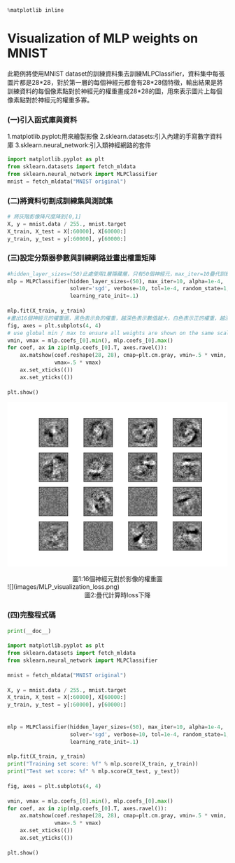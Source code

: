 

```python
%matplotlib inline
```


# Visualization of MLP weights on MNIST


此範例將使用MNIST dataset的訓練資料集去訓練MLPClassifier，資料集中每張圖片都是28\*28，對於第一層的每個神經元都會有28\*28個特徵，輸出結果是將訓練資料的每個像素點對於神經元的權重畫成28*28的圖，用來表示圖片上每個像素點對於神經元的權重多寡。
### (一)引入函式庫與資料
1.matplotlib.pyplot:用來繪製影像
2.sklearn.datasets:引入內建的手寫數字資料庫
3.sklearn.neural_network:引入類神經網路的套件
```python
import matplotlib.pyplot as plt 
from sklearn.datasets import fetch_mldata
from sklearn.neural_network import MLPClassifier
mnist = fetch_mldata("MNIST original")
```
### (二)將資料切割成訓練集與測試集
```python
# 將灰階影像降尺度降到[0,1]
X, y = mnist.data / 255., mnist.target
X_train, X_test = X[:60000], X[60000:]
y_train, y_test = y[:60000], y[60000:]
```
### (三)設定分類器參數與訓練網路並畫出權重矩陣

```python
#hidden_layer_sizes=(50)此處使用1層隱藏層，只有50個神經元，max_iter=10疊代訓練10次
mlp = MLPClassifier(hidden_layer_sizes=(50), max_iter=10, alpha=1e-4,
                    solver='sgd', verbose=10, tol=1e-4, random_state=1,
                    learning_rate_init=.1)

mlp.fit(X_train, y_train)
#畫出16個神經元的權重圖，黑色表示負的權重，越深色表示數值越大，白色表示正的權重，越淺色表示數值越大
fig, axes = plt.subplots(4, 4)
# use global min / max to ensure all weights are shown on the same scale
vmin, vmax = mlp.coefs_[0].min(), mlp.coefs_[0].max()
for coef, ax in zip(mlp.coefs_[0].T, axes.ravel()):
    ax.matshow(coef.reshape(28, 28), cmap=plt.cm.gray, vmin=.5 * vmin,
               vmax=.5 * vmax)
    ax.set_xticks(())
    ax.set_yticks(())

plt.show()
```
![](images/weight_matrix_28_28.png)
<center>圖1:16個神經元對於影像的權重圖</center>
![](images/MLP_visualization_loss.png)
<center>圖2:疊代計算時loss下降</center>


### (四)完整程式碼
```python
print(__doc__)

import matplotlib.pyplot as plt
from sklearn.datasets import fetch_mldata
from sklearn.neural_network import MLPClassifier

mnist = fetch_mldata("MNIST original")

X, y = mnist.data / 255., mnist.target
X_train, X_test = X[:60000], X[60000:]
y_train, y_test = y[:60000], y[60000:]


mlp = MLPClassifier(hidden_layer_sizes=(50), max_iter=10, alpha=1e-4,
                    solver='sgd', verbose=10, tol=1e-4, random_state=1,
                    learning_rate_init=.1)

mlp.fit(X_train, y_train)
print("Training set score: %f" % mlp.score(X_train, y_train))
print("Test set score: %f" % mlp.score(X_test, y_test))

fig, axes = plt.subplots(4, 4)

vmin, vmax = mlp.coefs_[0].min(), mlp.coefs_[0].max()
for coef, ax in zip(mlp.coefs_[0].T, axes.ravel()):
    ax.matshow(coef.reshape(28, 28), cmap=plt.cm.gray, vmin=.5 * vmin,
               vmax=.5 * vmax)
    ax.set_xticks(())
    ax.set_yticks(())

plt.show()
```

